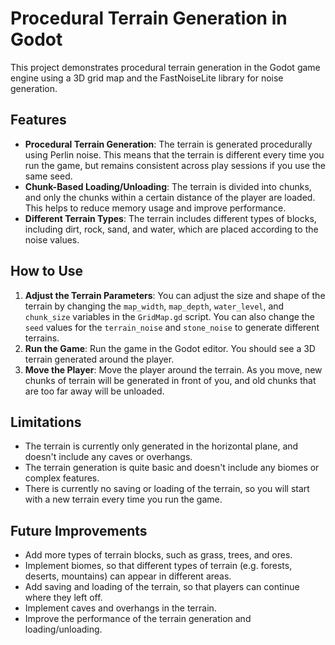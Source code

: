 # Procedural Terrain Generation in Godot

This project demonstrates procedural terrain generation in the Godot game engine using a 3D grid map and the FastNoiseLite library for noise generation.

## Features

- **Procedural Terrain Generation**: The terrain is generated procedurally using Perlin noise. This means that the terrain is different every time you run the game, but remains consistent across play sessions if you use the same seed.
- **Chunk-Based Loading/Unloading**: The terrain is divided into chunks, and only the chunks within a certain distance of the player are loaded. This helps to reduce memory usage and improve performance.
- **Different Terrain Types**: The terrain includes different types of blocks, including dirt, rock, sand, and water, which are placed according to the noise values.

## How to Use

1. **Adjust the Terrain Parameters**: You can adjust the size and shape of the terrain by changing the `map_width`, `map_depth`, `water_level`, and `chunk_size` variables in the `GridMap.gd` script. You can also change the `seed` values for the `terrain_noise` and `stone_noise` to generate different terrains.
2. **Run the Game**: Run the game in the Godot editor. You should see a 3D terrain generated around the player.
3. **Move the Player**: Move the player around the terrain. As you move, new chunks of terrain will be generated in front of you, and old chunks that are too far away will be unloaded.

## Limitations

- The terrain is currently only generated in the horizontal plane, and doesn't include any caves or overhangs.
- The terrain generation is quite basic and doesn't include any biomes or complex features.
- There is currently no saving or loading of the terrain, so you will start with a new terrain every time you run the game.

## Future Improvements

- Add more types of terrain blocks, such as grass, trees, and ores.
- Implement biomes, so that different types of terrain (e.g. forests, deserts, mountains) can appear in different areas.
- Add saving and loading of the terrain, so that players can continue where they left off.
- Implement caves and overhangs in the terrain.
- Improve the performance of the terrain generation and loading/unloading.
